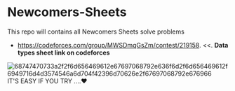 # Newcomers-Sheets
This repo will contains all Newcomers Sheets solve problems
* https://codeforces.com/group/MWSDmqGsZm/contest/219158. <<.  **Data types sheet link on codeforces**


![68747470733a2f2f6d656469612e67697068792e636f6d2f6d656469612f6949716d4d3574546a6d704f42396d70626e2f67697068792e676966](https://user-images.githubusercontent.com/103429590/222480699-30bc1b97-8ec8-4744-be7d-05242cd21556.gif)
IT'S EASY IF YOU TRY ....❤️
